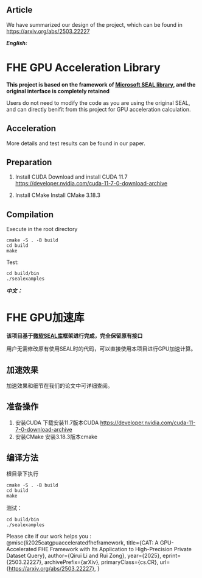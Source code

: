 ## Article
We have summarized our design of the project, which can be found in https://arxiv.org/abs/2503.22227



***English:***

# FHE GPU Acceleration Library
**This project is based on the framework of [Microsoft SEAL library](https://github.com/microsoft/SEAL), and the original interface is completely retained**

Users do not need to modify the code as you are using the original SEAL, and can directly benifit from this project for GPU acceleration calculation.

## Acceleration 

More details and test results can be found in our paper.

## Preparation
1. Install CUDA
    Download and install CUDA 11.7
    https://developer.nvidia.com/cuda-11-7-0-download-archive

2. Install CMake
    Install CMake 3.18.3

## Compilation
Execute in the root directory
```
cmake -S . -B build
cd build
make 
```

Test:
```
cd build/bin
./sealexamples
```

***中文：***
# FHE GPU加速库
**该项目基于[微软SEAL库](https://github.com/microsoft/SEAL)框架进行完成，完全保留原有接口**

用户无需修改原有使用SEAL时的代码，可以直接使用本项目进行GPU加速计算。


## 加速效果
加速效果和细节在我们的论文中可详细查阅。

## 准备操作
1. 安装CUDA
    下载安装11.7版本CUDA 
    https://developer.nvidia.com/cuda-11-7-0-download-archive
2. 安装CMake
    安装3.18.3版本cmake


## 编译方法
根目录下执行
```
cmake -S . -B build
cd build
make 
```

测试：
```
cd build/bin
./sealexamples
```


Please cite if our work helps you :
@misc{li2025catgpuacceleratedfheframework,
      title={CAT: A GPU-Accelerated FHE Framework with Its Application to High-Precision Private Dataset Query}, 
      author={Qirui Li and Rui Zong},
      year={2025},
      eprint={2503.22227},
      archivePrefix={arXiv},
      primaryClass={cs.CR},
      url={https://arxiv.org/abs/2503.22227}, 
}
